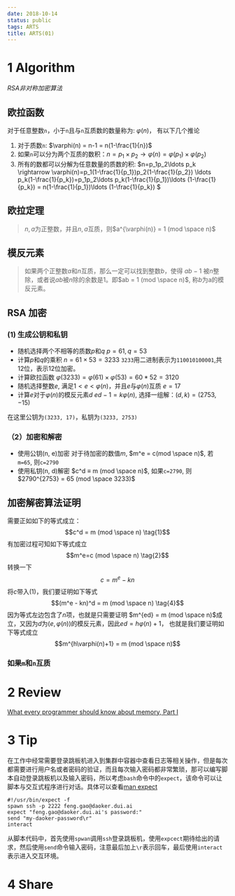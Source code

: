 ```yaml
---
date: 2018-10-14
status: public
tags: ARTS
title: ARTS(01)
---
```

# 1 Algorithm
*RSA非对称加密算法*
## 欧拉函数
对于任意整数`n`，小于`n`且与`n`互质数的数量称为: $\varphi(n)$， 有以下几个推论
1. 对于质数`n`:  $\varphi(n) = n-1 = n(1-\frac{1}{n})$
2. 如果`n`可以分为两个互质的数积：$n=p_1\times p_2 \rightarrow \varphi(n)=\varphi(p_1)\times \varphi(p_2)$
3. 所有的数都可以分解为任意数量的质数的积: $n=p_1p_2\ldots p_k \rightarrow \varphi(n)=p_1(1-\frac{1}{p_1})p_2(1-\frac{1}{p_2}) \ldots p_k(1-\frac{1}{p_k})=p_1p_2\ldots p_k(1-\frac{1}{p_1})\ldots (1-\frac{1}{p_k}) = n(1-\frac{1}{p_1})\ldots (1-\frac{1}{p_k}) $

## 欧拉定理
> $n, a$为正整数，并且$n, a$互质，则$a^{\varphi(n)} = 1 (mod \space n)$

## 模反元素
> 如果两个正整数$a$和$n$互质，那么一定可以找到整数$b$，使得 $ab-1$ 被$n$整除，或者说$ab$被$n$除的余数是1。即$ab = 1 (mod \space n)$, 称$b$为a的模反元素。

## RSA 加密
###  (1) 生成公钥和私钥
- 随机选择两个不相等的质数$p$和$q$
$p=61, q=53$
- 计算$p$和$q$的乘积
$n=61\times 53 = 3233$
`3233`用二进制表示为`110010100001`,共12位，表示12位加密。
- 计算欧拉函数
$\varphi(3233) = \varphi(61) \times \varphi(53) = 60 * 52 = 3120$
- 随机选择整数$e$, 满足$1 < e < \varphi(n)$，并且$e$与$\varphi(n)$互质
$e=17$
- 计算$e$对于$\varphi(n)$的模反元素$d$
$ed - 1 = k\varphi(n)$, 选择一组解：$(d, k) = (2753,-15)$

在这里公钥为`(3233, 17)`，私钥为`(3233, 2753)`

### （2）加密和解密
- 使用公钥(n, e)加密
对于待加密的数值$m$, $m^e = c(mod \space n)$, 若`m=65`, 则`c=2790`
- 使用私钥(n, d)解密
$c^d ≡ m (mod \space n)$, 如果`c=2790`, 则 $2790^{2753} = 65 (mod \space 3233)$

## 加密解密算法证明
需要正如如下的等式成立：
$$c^d = m (mod \space n) \tag{1}$$
有加密过程可知如下等式成立
$$m^e=c (mod \space n) \tag{2}$$
转换一下
$$c = m^e - k n \tag{3}$$
将$c$带入$(1)$，我们要证明如下等式
$$(m^e - kn)^d = m (mod \space n) \tag{4}$$
因为等式左边包含了$n$项，也就是只需要证明 $m^{ed} = m (mod \space n)$成立，又因为$d$为$(e, \varphi (n))$的模反元素，因此$ed=h\varphi(n) + 1$， 也就是我们要证明如下等式成立
$$m^{h\varphi(n)+1} = m (mod \space n)$$
### 如果`m`和`n`互质

# 2 Review
[What every programmer should know about memory, Part I](https://lwn.net/Articles/250967/)

# 3 Tip
在工作中经常需要登录跳板机进入到集群中容器中查看日志等相关操作，但是每次都需要进行用户名或者密码的验证，而且每次输入密码都非常繁琐，那可以编写脚本自动登录跳板机以及输入密码，所以考虑`bash`命令中的`expect`，该命令可以让脚本与交互式程序进行对话。具体可以查看[man expect](https://linux.die.net/man/1/expect)
```shell:n
#!/usr/bin/expect -f 
spawn ssh -p 2222 feng.gao@daoker.dui.ai
expect "feng.gao@daoker.dui.ai's password:"
send "my-daoker-password\r"
interact
```
从脚本代码中，首先使用`spwan`调用`ssh`登录跳板机，使用`expcect`期待给出的请求，然后使用`send`命令输入密码，注意最后加上`\r`表示回车，最后使用`interact`表示进入交互环境。
# 4 Share